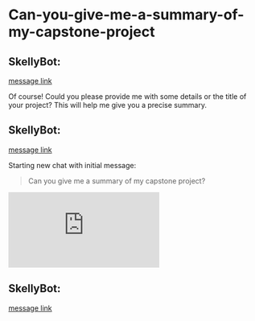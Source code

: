 # Can-you-give-me-a-summary-of-my-capstone-project

## **SkellyBot**:

 [message link](https://discord.com/channels/1194766712680222800/1213989501584670821/1213989510635851807) 

 Of course! Could you please provide me with some details or the title of your project? This will help me give you a precise summary.

## **SkellyBot**:

 [message link](https://discord.com/channels/1194766712680222800/1213989501584670821/1213989504558563348) 

 Starting new chat with initial message:

> Can you give me a summary of my capstone project?

![chat-1213989501584670821.json](https://cdn.discordapp.com/attachments/1213989501584670821/1213989520345927771/chat-1213989501584670821.json?ex=66132a58&is=6600b558&hm=0c58db32c7dd569080f0f4bfd982369c1bff692671c923ed3b163783914f5ceb&)

## **SkellyBot**:

 [message link](https://discord.com/channels/1194766712680222800/1213989501584670821/1213989502930919504) 

 

